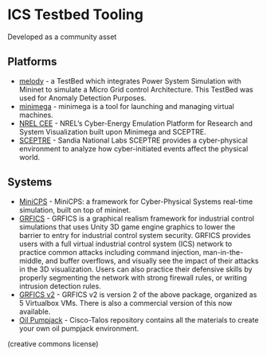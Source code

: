 # ICS Testbed Tooling

Developed as a community asset

## Platforms

- [melody](https://github.com/iti/melody) - a TestBed which integrates Power System Simulation with Mininet to simulate a Micro Grid control Architecture. This TestBed was used for Anomaly Detection Purposes.
- [minimega](https://github.com/sandia-minimega/minimega) - minimega is a tool for launching and managing virtual machines.
- [NREL CEE](https://www.nrel.gov/docs/fy20osti/74142.pdf) - NREL’s Cyber-Energy Emulation Platform for Research and System Visualization built upon Minimega and SCEPTRE.
- [SCEPTRE](https://www.osti.gov/servlets/purl/1376989) - Sandia National Labs SCEPTRE provides a cyber-physical environment to analyze how cyber-initiated events affect the physical world.

## Systems

- [MiniCPS](https://github.com/scy-phy/minicps) - MiniCPS: a framework for Cyber-Physical Systems real-time simulation, built on top of mininet.
- [GRFICS](https://github.com/djformby/GRFICS) - GRFICS is a graphical realism framework for industrial control simulations that uses Unity 3D game engine graphics to lower the barrier to entry for industrial control system security. GRFICS provides users with a full virtual industrial control system (ICS) network to practice common attacks including command injection, man-in-the-middle, and buffer overflows, and visually see the impact of their attacks in the 3D visualization. Users can also practice their defensive skills by properly segmenting the network with strong firewall rules, or writing intrusion detection rules.
- [GRFICS v2](https://github.com/Fortiphyd/GRFICSv2) - GRFICS v2 is version 2 of the above package, organized as 5 Virtualbox VMs. There is also a commercial version of this now available.
- [Oil Pumpjack](https://github.com/Cisco-Talos/oil-pumpjack) - Cisco-Talos repository contains all the materials to create your own oil pumpjack environment.

(creative commons license)
